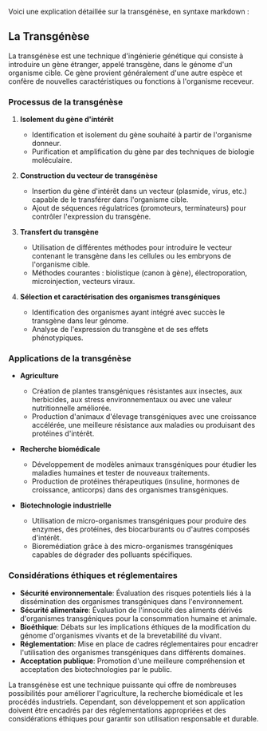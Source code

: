 Voici une explication détaillée sur la transgénèse, en syntaxe markdown :

## La Transgénèse

La transgénèse est une technique d'ingénierie génétique qui consiste à introduire un gène étranger, appelé transgène, dans le génome d'un organisme cible. Ce gène provient généralement d'une autre espèce et confère de nouvelles caractéristiques ou fonctions à l'organisme receveur.

### Processus de la transgénèse

1. **Isolement du gène d'intérêt**
   - Identification et isolement du gène souhaité à partir de l'organisme donneur.
   - Purification et amplification du gène par des techniques de biologie moléculaire.

2. **Construction du vecteur de transgénèse**
   - Insertion du gène d'intérêt dans un vecteur (plasmide, virus, etc.) capable de le transférer dans l'organisme cible.
   - Ajout de séquences régulatrices (promoteurs, terminateurs) pour contrôler l'expression du transgène.

3. **Transfert du transgène**
   - Utilisation de différentes méthodes pour introduire le vecteur contenant le transgène dans les cellules ou les embryons de l'organisme cible.
   - Méthodes courantes : biolistique (canon à gène), électroporation, microinjection, vecteurs viraux.

4. **Sélection et caractérisation des organismes transgéniques**
   - Identification des organismes ayant intégré avec succès le transgène dans leur génome.
   - Analyse de l'expression du transgène et de ses effets phénotypiques.

### Applications de la transgénèse

- **Agriculture**
   - Création de plantes transgéniques résistantes aux insectes, aux herbicides, aux stress environnementaux ou avec une valeur nutritionnelle améliorée.
   - Production d'animaux d'élevage transgéniques avec une croissance accélérée, une meilleure résistance aux maladies ou produisant des protéines d'intérêt.

- **Recherche biomédicale**
   - Développement de modèles animaux transgéniques pour étudier les maladies humaines et tester de nouveaux traitements.
   - Production de protéines thérapeutiques (insuline, hormones de croissance, anticorps) dans des organismes transgéniques.

- **Biotechnologie industrielle**
   - Utilisation de micro-organismes transgéniques pour produire des enzymes, des protéines, des biocarburants ou d'autres composés d'intérêt.
   - Bioremédiation grâce à des micro-organismes transgéniques capables de dégrader des polluants spécifiques.

### Considérations éthiques et réglementaires

- **Sécurité environnementale**: Évaluation des risques potentiels liés à la dissémination des organismes transgéniques dans l'environnement.
- **Sécurité alimentaire**: Évaluation de l'innocuité des aliments dérivés d'organismes transgéniques pour la consommation humaine et animale.
- **Bioéthique**: Débats sur les implications éthiques de la modification du génome d'organismes vivants et de la brevetabilité du vivant.
- **Réglementation**: Mise en place de cadres réglementaires pour encadrer l'utilisation des organismes transgéniques dans différents domaines.
- **Acceptation publique**: Promotion d'une meilleure compréhension et acceptation des biotechnologies par le public.

La transgénèse est une technique puissante qui offre de nombreuses possibilités pour améliorer l'agriculture, la recherche biomédicale et les procédés industriels. Cependant, son développement et son application doivent être encadrés par des réglementations appropriées et des considérations éthiques pour garantir son utilisation responsable et durable.